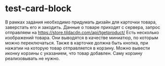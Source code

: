 # test-card-block


В рамках задания необходимо придумать дизайн для карточки товара, заверстать его и закодить.
Данные о товаре приходят с сервера, запрос отправляем на https://store.tildacdn.com/api/tgetproduct/
Есть несколько изображений товара. Они выводятся в качестве миниатюр, по которым можно переключаться.
Также в карточке должна быть кнопка, при нажатии на которую товар отправляется в корзину.
Можно вывести иконку корзины с указанием, что товар добавлен.
Саму корзину реализовывать не нужно.
